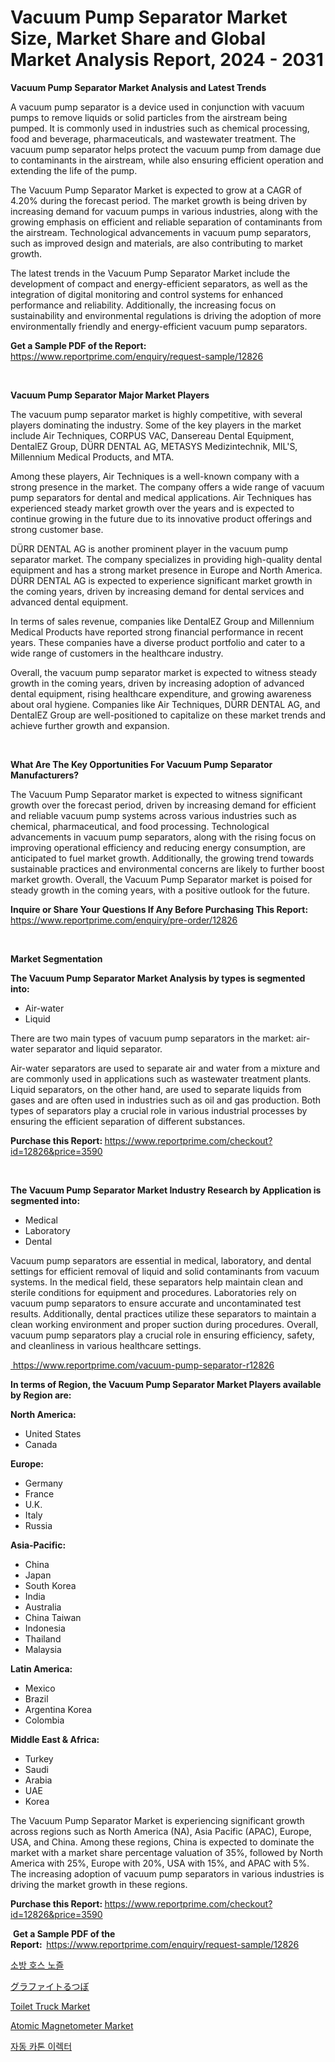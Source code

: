 <p><h1>Vacuum Pump Separator Market Size, Market Share and Global Market Analysis Report, 2024 - 2031</h1></p><p><strong>Vacuum Pump Separator Market Analysis and Latest Trends</strong></p>
<p><p>A vacuum pump separator is a device used in conjunction with vacuum pumps to remove liquids or solid particles from the airstream being pumped. It is commonly used in industries such as chemical processing, food and beverage, pharmaceuticals, and wastewater treatment. The vacuum pump separator helps protect the vacuum pump from damage due to contaminants in the airstream, while also ensuring efficient operation and extending the life of the pump.</p><p>The Vacuum Pump Separator Market is expected to grow at a CAGR of 4.20% during the forecast period. The market growth is being driven by increasing demand for vacuum pumps in various industries, along with the growing emphasis on efficient and reliable separation of contaminants from the airstream. Technological advancements in vacuum pump separators, such as improved design and materials, are also contributing to market growth.</p><p>The latest trends in the Vacuum Pump Separator Market include the development of compact and energy-efficient separators, as well as the integration of digital monitoring and control systems for enhanced performance and reliability. Additionally, the increasing focus on sustainability and environmental regulations is driving the adoption of more environmentally friendly and energy-efficient vacuum pump separators.</p></p>
<p><strong>Get a Sample PDF of the Report:&nbsp;</strong> <a href="https://www.reportprime.com/enquiry/request-sample/12826">https://www.reportprime.com/enquiry/request-sample/12826</a></p>
<p>&nbsp;</p>
<p><strong>Vacuum Pump Separator Major Market Players</strong></p>
<p><p>The vacuum pump separator market is highly competitive, with several players dominating the industry. Some of the key players in the market include Air Techniques, CORPUS VAC, Dansereau Dental Equipment, DentalEZ Group, DÜRR DENTAL AG, METASYS Medizintechnik, MIL'S, Millennium Medical Products, and MTA.</p><p>Among these players, Air Techniques is a well-known company with a strong presence in the market. The company offers a wide range of vacuum pump separators for dental and medical applications. Air Techniques has experienced steady market growth over the years and is expected to continue growing in the future due to its innovative product offerings and strong customer base.</p><p>DÜRR DENTAL AG is another prominent player in the vacuum pump separator market. The company specializes in providing high-quality dental equipment and has a strong market presence in Europe and North America. DÜRR DENTAL AG is expected to experience significant market growth in the coming years, driven by increasing demand for dental services and advanced dental equipment.</p><p>In terms of sales revenue, companies like DentalEZ Group and Millennium Medical Products have reported strong financial performance in recent years. These companies have a diverse product portfolio and cater to a wide range of customers in the healthcare industry.</p><p>Overall, the vacuum pump separator market is expected to witness steady growth in the coming years, driven by increasing adoption of advanced dental equipment, rising healthcare expenditure, and growing awareness about oral hygiene. Companies like Air Techniques, DÜRR DENTAL AG, and DentalEZ Group are well-positioned to capitalize on these market trends and achieve further growth and expansion.</p></p>
<p>&nbsp;</p>
<p><strong>What Are The Key Opportunities For Vacuum Pump Separator Manufacturers?</strong></p>
<p><p>The Vacuum Pump Separator market is expected to witness significant growth over the forecast period, driven by increasing demand for efficient and reliable vacuum pump systems across various industries such as chemical, pharmaceutical, and food processing. Technological advancements in vacuum pump separators, along with the rising focus on improving operational efficiency and reducing energy consumption, are anticipated to fuel market growth. Additionally, the growing trend towards sustainable practices and environmental concerns are likely to further boost market growth. Overall, the Vacuum Pump Separator market is poised for steady growth in the coming years, with a positive outlook for the future.</p></p>
<p><strong>Inquire or Share Your Questions If Any Before Purchasing This Report:</strong> <a href="https://www.reportprime.com/enquiry/pre-order/12826">https://www.reportprime.com/enquiry/pre-order/12826</a></p>
<p>&nbsp;</p>
<p><strong>Market Segmentation</strong></p>
<p><strong>The Vacuum Pump Separator Market Analysis by types is segmented into:</strong></p>
<p><ul><li>Air-water</li><li>Liquid</li></ul></p>
<p><p>There are two main types of vacuum pump separators in the market: air-water separator and liquid separator. </p><p>Air-water separators are used to separate air and water from a mixture and are commonly used in applications such as wastewater treatment plants. Liquid separators, on the other hand, are used to separate liquids from gases and are often used in industries such as oil and gas production. Both types of separators play a crucial role in various industrial processes by ensuring the efficient separation of different substances.</p></p>
<p><strong>Purchase this Report:&nbsp;</strong><a href="https://www.reportprime.com/checkout?id=12826&price=3590">https://www.reportprime.com/checkout?id=12826&price=3590</a></p>
<p>&nbsp;</p>
<p><strong>The Vacuum Pump Separator Market Industry Research by Application is segmented into:</strong></p>
<p><ul><li>Medical</li><li>Laboratory</li><li>Dental</li></ul></p>
<p><p>Vacuum pump separators are essential in medical, laboratory, and dental settings for efficient removal of liquid and solid contaminants from vacuum systems. In the medical field, these separators help maintain clean and sterile conditions for equipment and procedures. Laboratories rely on vacuum pump separators to ensure accurate and uncontaminated test results. Additionally, dental practices utilize these separators to maintain a clean working environment and proper suction during procedures. Overall, vacuum pump separators play a crucial role in ensuring efficiency, safety, and cleanliness in various healthcare settings.</p></p>
<p><a href="https://www.reportprime.com/vacuum-pump-separator-r12826">&nbsp;https://www.reportprime.com/vacuum-pump-separator-r12826</a></p>
<p><strong>In terms of Region, the Vacuum Pump Separator Market Players available by Region are:</strong></p>
<p>
    <p> <strong> North America: </strong>
        <ul>
            <li>United States</li>
            <li>Canada</li>
        </ul>
        </p> 
    <p> <strong> Europe: </strong>
        <ul>
            <li>Germany</li>
            <li>France</li>
            <li>U.K.</li>
            <li>Italy</li>
            <li>Russia</li>
        </ul>
        </p> 
    <p> <strong> Asia-Pacific: </strong>
        <ul>
            <li>China</li>
            <li>Japan</li>
            <li>South Korea</li>
            <li>India</li>
            <li>Australia</li>
            <li>China Taiwan</li>
            <li>Indonesia</li>
            <li>Thailand</li>
            <li>Malaysia</li>
        </ul>
        </p> 
    <p> <strong> Latin America: </strong>
        <ul>
            <li>Mexico</li>
            <li>Brazil</li>
            <li>Argentina Korea</li>
            <li>Colombia</li>
        </ul>
        </p> 
    <p> <strong> Middle East & Africa: </strong>
        <ul>
            <li>Turkey</li>
            <li>Saudi</li>
            <li>Arabia</li>
            <li>UAE</li>
            <li>Korea</li>
        </ul>
    </p>
    </p>
<p><p>The Vacuum Pump Separator Market is experiencing significant growth across regions such as North America (NA), Asia Pacific (APAC), Europe, USA, and China. Among these regions, China is expected to dominate the market with a market share percentage valuation of 35%, followed by North America with 25%, Europe with 20%, USA with 15%, and APAC with 5%. The increasing adoption of vacuum pump separators in various industries is driving the market growth in these regions.</p></p>
<p><strong>Purchase this Report: </strong><a href="https://www.reportprime.com/checkout?id=12826&price=3590">https://www.reportprime.com/checkout?id=12826&price=3590</a></p>
<p>&nbsp;<strong>Get a Sample PDF of the Report:&nbsp;&nbsp;</strong><a href="https://www.reportprime.com/enquiry/request-sample/12826">https://www.reportprime.com/enquiry/request-sample/12826</a></p>
<p><strong></strong></p>
<p><p><a href="https://github.com/darrellockm3ytan895656/Market-Research-Report-List-1/blob/main/250705019060.md">소방 호스 노즐</a></p><p><a href="https://github.com/ReganWisoky2023/Market-Research-Report-List-1/blob/main/445051820644.md">グラファイトるつぼ</a></p><p><a href="https://github.com/beatblasta/Market-Research-Report-List-2/blob/main/toilet-truck-market.md">Toilet Truck Market</a></p><p><a href="https://github.com/shotows/Market-Research-Report-List-2/blob/main/atomic-magnetometer-market.md">Atomic Magnetometer Market</a></p><p><a href="https://github.com/Penelolack456456/Market-Research-Report-List-1/blob/main/356049819059.md">자동 카톤 이렉터</a></p></p>
